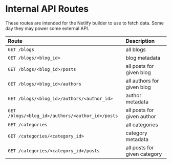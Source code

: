 # Internal API Routes

These routes are intended for the Netlify builder to use to fetch data.
Some day they may power some external API.

| Route | Description |
|:----- |:----------- |
| `GET /blogs` | all blogs |
| `GET /blogs/<blog_id>` | blog metadata |
| `GET /blogs/<blog_id>/posts` | all posts for given blog |
| `GET /blogs/<blog_id>/authors` | all authors for given blog |
| `GET /blogs/<blog_id>/authors/<author_id>` | author metadata |
| `GET /blogs/<blog_id>/authors/<author_id>/posts` | all posts for given author |
| `GET /categories` | all categories |
| `GET /categories/<category_id>` | category metadata |
| `GET /categories/<category_id>/posts` | all posts for given category |
